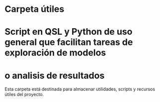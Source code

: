 # Carpeta útiles
# Script en QSL y Python de uso general que facilitan tareas de exploración de modelos 
# o analisis de resultados 

Esta carpeta está destinada para almacenar utilidades, scripts y recursos útiles del proyecto.
